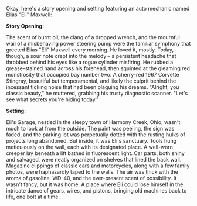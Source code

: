 Okay, here's a story opening and setting featuring an auto mechanic named Elias "Eli" Maxwell:

**Story Opening:**

The scent of burnt oil, the clang of a dropped wrench, and the mournful wail of a misbehaving power steering pump were the familiar symphony that greeted Elias "Eli" Maxwell every morning. He loved it, mostly. Today, though, a sour note crept into the melody – a persistent headache that throbbed behind his eyes like a rogue cylinder misfiring. He rubbed a grease-stained hand across his forehead, then squinted at the gleaming red monstrosity that occupied bay number two. A cherry-red 1967 Corvette Stingray, beautiful but temperamental, and likely the culprit behind the incessant ticking noise that had been plaguing his dreams. "Alright, you classic beauty," he muttered, grabbing his trusty diagnostic scanner. "Let's see what secrets you're hiding today."

**Setting:**

Eli's Garage, nestled in the sleepy town of Harmony Creek, Ohio, wasn't much to look at from the outside. The paint was peeling, the sign was faded, and the parking lot was perpetually dotted with the rusting hulks of projects long abandoned. But inside, it was Eli's sanctuary. Tools hung meticulously on the wall, each with its designated place. A well-worn creeper lay beneath a lift bathed in fluorescent light. Car parts, both shiny and salvaged, were neatly organized on shelves that lined the back wall. Magazine clippings of classic cars and motorcycles, along with a few family photos, were haphazardly taped to the walls. The air was thick with the aroma of gasoline, WD-40, and the ever-present scent of possibility. It wasn't fancy, but it was home. A place where Eli could lose himself in the intricate dance of gears, wires, and pistons, bringing old machines back to life, one bolt at a time.

